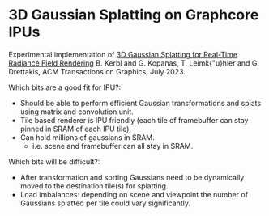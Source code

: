 # 3D Gaussian Splatting on Graphcore IPUs

Experimental implementation of [3D Gaussian Splatting for Real-Time Radiance Field Rendering](https://repo-sam.inria.fr/fungraph/3d-gaussian-splatting) B. Kerbl and G. Kopanas, T. Leimk{\"u}hler and G. Drettakis, ACM Transactions on Graphics, July 2023.

Which bits are a good fit for IPU?:
- Should be able to perform efficient Gaussian transformations and splats using matrix and convolution unit.
- Tile based renderer is IPU friendly (each tile of framebuffer can stay pinned in SRAM of each IPU tile).
- Can hold millions of gaussians in SRAM.
  - i.e. scene and framebuffer can all stay in SRAM.

Which bits will be difficult?:
- After transformation and sorting Gaussians need to be dynamically moved to the destination tile(s) for splatting.
- Load imbalances: depending on scene and viewpoint the number of Gaussians splatted per tile could vary significantly.
